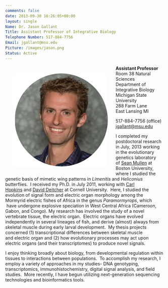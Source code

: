 ```yaml
---
comments: false
date: 2013-09-30 16:26:05+00:00
layout: single
Name: Dr. Jason Gallant
Title: Assistant Professor of Integrative Biology
Telephone Number: 517-884-7756
Email: jgallant@msu.edu
Picture: /images/jason.png
Status: Active
---
```


<img align="left" style="margin:25px 25px" src="../images/jason.png">

**Assistant Professor**  
Room 38 Natural Sciences  
Department of Integrative Biology  
Michigan State University  
288 Farm Lane  
East Lansing MI  

517-884-7756 (office)  
[jgallant@msu.edu](mailto:jgallant@msu.edu)  

I completed my postdoctoral research in July, 2013 working in the evolutionary genetics laboratory of [Sean Mullen](http://people.bu.edu/smullen/Mullen_Lab_at_Boston_University/Home.html) at Boston University, where I studied the genetic basis of mimetic wing patterns in _Limenitis_ and _Heliconius_ butterflies.  I received my Ph.D. in July 2011, working with [Carl Hopkins](http://efish.zoology.msu.edu/www.nbb.cornell.edu/neurobio/hopkins/hopkins.html) and [David Deitcher](http://www.nbb.cornell.edu/deitcher.shtml) at Cornell University.  Here, I studied the evolution of signal form and electric organ morphology among the Mormyrid electric fishes of Africa in the genus _Paramormyrops_, which  have undergone explosive speciation in West Central Africa (Cameroon, Gabon, and Congo). My research has involved the study of a novel vertebrate tissue, the electric organ.  Electric organs have evolved independently in several lineages of fish, and derive (almost) always from skeletal muscle during early larval development.  My thesis projects concerned (1) transcriptional differences between skeletal muscle and electric organ and (2) how evolutionary processes may act upon electric organs (and their transcriptomes) to produce novel signals.

I enjoy thinking broadly about biology, from developmental regulation within tissues to interactions between populations.  To accomplish my research, I employ a variety of approaches in my studies- DNA genotyping, transcriptomics, immunohistochemistry, digital signal analysis, and field studies.  More recently, I have begun utilizing next-generation sequencing technologies and bioinformatics tools.
